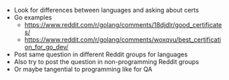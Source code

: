 
- Look for differences between languages and asking about certs
- Go examples
  - https://www.reddit.com/r/golang/comments/18djdlr/good_certificates/
  - https://www.reddit.com/r/golang/comments/woxqvu/best_certification_for_go_dev/
- Post same question in different Reddit groups for languages
- Also try to post the question in non-programming Reddit groups
- Or maybe tangential to programming like for QA
